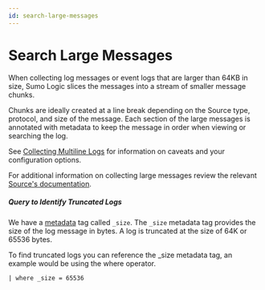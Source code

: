 ```yaml
---
id: search-large-messages
---
```


# Search Large Messages

When collecting log messages or event logs that are larger than 64KB in
size, Sumo Logic slices the messages into a stream of smaller message
chunks.

Chunks are ideally created at a line break depending on the Source type,
protocol, and size of the message. Each section of the large messages is
annotated with metadata to keep the message in order when viewing or
searching the log.

See [Collecting Multiline
Logs](../../../03Send-Data/Sources/04Reference-Information-for-Sources/Collecting-Multiline-Logs.md "Collecting Multiline Logs")
for information on caveats and your configuration options.

For additional information on collecting large messages review the
relevant [Source's
documentation](../../../03Send-Data/Sources.md "Sources").

##### Query to Identify Truncated Logs 

We have a [metadata](Built-in-Metadata.md "Search Metadata") tag
called `_size`. The `_size` metadata tag provides the size of the log
message in bytes. A log is truncated at the size of 64K or 65536 bytes.

To find truncated logs you can reference the \_size metadata tag, an
example would be using the where operator.

`| where _size = 65536`
